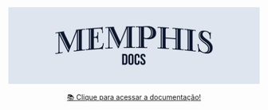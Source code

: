 [![Clique para acessar a documentação](./profile/docs.png)](https://memphisframework.github.io)
<p align='center'>
<a href='https://memphisframework.github.io'>📚 Clique para acessar a documentação!</a>
</p>
